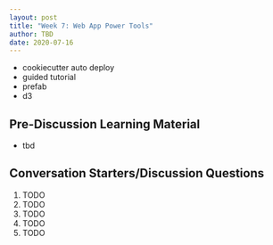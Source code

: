```yaml
---
layout: post
title: "Week 7: Web App Power Tools"
author: TBD
date: 2020-07-16
---
```


* cookiecutter auto deploy
* guided tutorial
* prefab
* d3

## Pre-Discussion Learning Material

* tbd

## Conversation Starters/Discussion Questions

1. TODO
2. TODO
3. TODO
4. TODO
5. TODO

